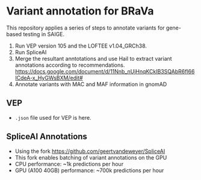 # Variant annotation for BRaVa
This repository applies a series of steps to annotate variants for gene-based testing in SAIGE.
1. Run VEP version 105 and the LOFTEE v1.04_GRCh38.
2. Run SpliceAI
3. Merge the resultant anntotations and use Hail to extract variant annotations according to recommendations. https://docs.google.com/document/d/11Nnb_nUjHnqKCkIB3SQAbR6fl66ICdeA-x_HyGWsBXM/edit#
4. Annotate variants with MAC and MAF information in gnomAD

## VEP
- `.json` file used for VEP is here.
## SpliceAI Annotations
- Using the fork https://github.com/geertvandeweyer/SpliceAI
- This fork enables batching of variant annotations on the GPU 
- CPU performance: ~1k predictions per hour
- GPU (A100 40GB) performance: ~700k predictions per hour
